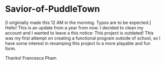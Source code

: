 # Savior-of-PuddleTown
[I originially made this 12 AM in the morning. Typos are to be expected.]
Hello! This is an update from a year from now. I decided to clean my account and I wanted to leave a this notice: This project is outdated! 
This was my first attempt on creating a functional program outside of school, so I have some interest in revamping this project to a more playable and fun form.

Thanks!
Francesca Pham
